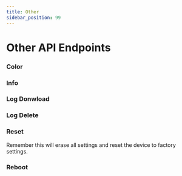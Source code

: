 ```yaml
---
title: Other
sidebar_position: 99
---
```


# Other API Endpoints


### Color


### Info


### Log Donwload


### Log Delete


### Reset
Remember this will erase all settings and reset the device to factory settings.


### Reboot